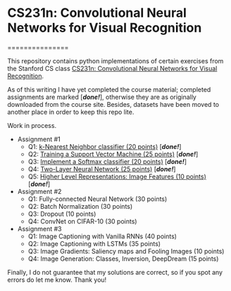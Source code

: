 # CS231n: Convolutional Neural Networks for Visual Recognition
===============

This repository contains python implementations of certain exercises from the Stanford CS class [CS231n: Convolutional Neural Networks for Visual Recognition](http://cs231n.github.io/). 

As of this writing I have yet completed the course material; completed assignments are marked [***done!***], otherwise they are as originally downloaded from the course site. Besides, datasets have been moved to another place in order to keep this repo lite.

Work in process.

* Assignment #1
 	* Q1: [k-Nearest Neighbor classifier (20 points)](https://github.com/xinyulab/cs231n_assignment/blob/master/assignment1/knn.ipynb) [***done!***]
 	* Q2: [Training a Support Vector Machine (25 points)](https://github.com/xinyulab/cs231n_assignment/blob/master/assignment1/svm.ipynb) [***done!***]
 	* Q3: [Implement a Softmax classifier (20 points)](https://github.com/xinyulab/cs231n_assignment/blob/master/assignment1/softmax.ipynb) [***done!***]
 	* Q4: [Two-Layer Neural Network (25 points)](https://github.com/xinyulab/cs231n_assignment/blob/master/assignment1/two_layer_net.ipynb) [***done!***]
 	* Q5: [Higher Level Representations: Image Features (10 points)](https://github.com/xinyulab/cs231n_assignment/blob/master/assignment1/features.ipynb) [***done!***]
 * Assignment #2
 	* Q1: Fully-connected Neural Network (30 points) 
 	* Q2: Batch Normalization (30 points)
 	* Q3: Dropout (10 points)
 	* Q4: ConvNet on CIFAR-10 (30 points)
 * Assignment #3
 	* Q1: Image Captioning with Vanilla RNNs (40 points)
 	* Q2: Image Captioning with LSTMs (35 points)
 	* Q3: Image Gradients: Saliency maps and Fooling Images (10 points)
 	* Q4: Image Generation: Classes, Inversion, DeepDream (15 points)

 Finally, I do not guarantee that my solutions are correct, so if you spot any errors do let me know. Thank you!